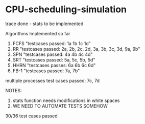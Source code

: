 # CPU-scheduling-simulation
trace done - stats to be implemented

Algorithms Implemented so far

1. FCFS "testcases passed: 1a 1b 1c 1d"
2. RR "testcases passed: 2a, 2b, 2c, 2d, 3a, 3b, 3c, 3d, 9a, 9b"
3. SPN "testcases passed: 4a 4b 4c 4d"
4. SRT "testcases passed: 5a, 5c, 5b, 5d"
5. HHRN "testcases passes: 6a 6b 6c 6d"
6. FB-1 "testcases passed: 7a, 7b"

multiple processes test cases passed: 7c, 7d

NOTES:

1. stats function needs modifications in white spaces
2. WE NEED TO AUTOMATE TESTS SOMEHOW

30/36 test cases passed
